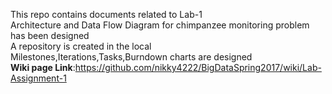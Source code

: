 This repo contains documents related to Lab-1<br>
Architecture and Data Flow Diagram for chimpanzee monitoring problem has been designed<br>
A repository is created in the local<br>
Milestones,Iterations,Tasks,Burndown charts are designed<br>
<b>Wiki page Link</b>:https://github.com/nikky4222/BigDataSpring2017/wiki/Lab-Assignment-1
